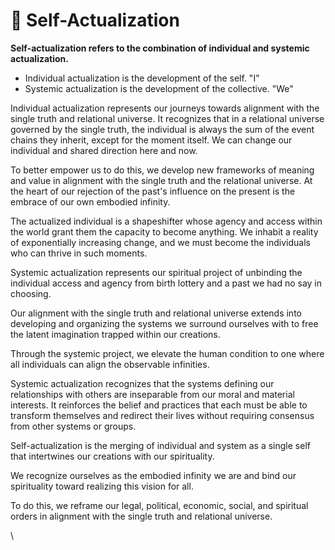 # 🧙 Self-Actualization

**Self-actualization refers to the combination of individual and systemic actualization.**

* Individual actualization is the development of the self. "I"
* Systemic actualization is the development of the collective. "We"

Individual actualization represents our journeys towards alignment with the single truth and relational universe. It recognizes that in a relational universe governed by the single truth, the individual is always the sum of the event chains they inherit, except for the moment itself. We can change our individual and shared direction here and now.&#x20;

To better empower us to do this, we develop new frameworks of meaning and value in alignment with the single truth and the relational universe. At the heart of our rejection of the past's influence on the present is the embrace of our own embodied infinity.&#x20;

The actualized individual is a shapeshifter whose agency and access within the world grant them the capacity to become anything. We inhabit a reality of exponentially increasing change, and we must become the individuals who can thrive in such moments.&#x20;

Systemic actualization represents our spiritual project of unbinding the individual access and agency from birth lottery and a past we had no say in choosing.&#x20;

Our alignment with the single truth and relational universe extends into developing and organizing the systems we surround ourselves with to free the latent imagination trapped within our creations.&#x20;

Through the systemic project, we elevate the human condition to one where all individuals can align the observable infinities.&#x20;

Systemic actualization recognizes that the systems defining our relationships with others are inseparable from our moral and material interests. It reinforces the belief and practices that each must be able to transform themselves and redirect their lives without requiring consensus from other systems or groups.

Self-actualization is the merging of individual and system as a single self that intertwines our creations with our spirituality.&#x20;

We recognize ourselves as the embodied infinity we are and bind our spirituality toward realizing this vision for all.&#x20;

To do this, we reframe our legal, political, economic, social, and spiritual orders in alignment with the single truth and relational universe.

\
